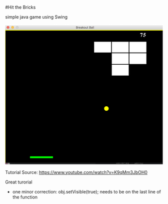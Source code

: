 #Hit the Bricks

simple java game using Swing

![GitHub Logo](brick.png)

Tutorial Source: 
https://www.youtube.com/watch?v=K9qMm3JbOH0

Great turorial
* one minor correction: 
obj.setVisible(true); needs to be on the last line of the function

